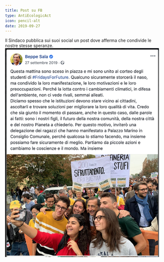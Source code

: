 ```yaml
---
title: Post su FB
type: AntiEcologicAct
icon: pencil-alt
date: 2019-09-27
---
```


Il Sindaco pubblica sui suoi social un post dove afferma che condivide le nostre stesse speranze.![](./images/fb-post.png)
